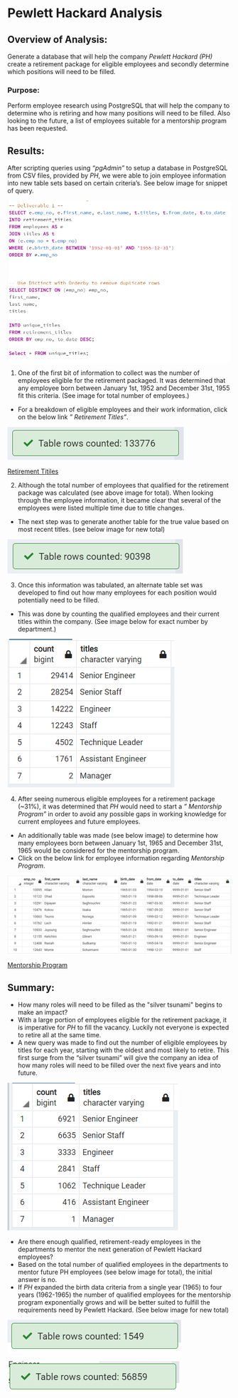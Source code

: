# Pewlett Hackard Analysis

## Overview of Analysis: 
Generate a database that will help the company *Pewlett Hackard (PH)* create a retirement package for eligible employees and secondly determine which positions will need to be filled. 
### Purpose:
Perform employee research using PostgreSQL that will help the company to determine who is retiring and how many positions will need to be filled. Also looking to the future, a list of employees suitable for a mentorship program has been requested. 

## Results: 
After scripting queries using *“pgAdmin”* to setup a database in PostgreSQL from CSV files, provided by *PH*, we were able to join employee information into new table sets based on certain criteria’s. See below image for snippet of query.

![]( https://github.com/Apollo619/Pewlett-Hackard-Analysis/blob/main/Resources/query%20script.PNG)

1.	One of the first bit of information to collect was the number of employees eligible for the retirement packaged. It was determined that any employee born between January 1st, 1952 and December 31st, 1955 fit this criteria. (See image for total number of employees.) 
  -	For a breakdown of eligible employees and their work information, click on the below link *” Retirement Titles”*.

![]( https://github.com/Apollo619/Pewlett-Hackard-Analysis/blob/main/Resources/Number%20of%20employees%20eligible%20for%20retirement_retirement_titles.PNG)

[Retirement Titiles](https://github.com/Apollo619/Pewlett-Hackard-Analysis/blob/main/Data/retirement_titles.csv)

2.	Although the total number of employees that qualified for the retirement package was calculated (see above image for total). When looking through the employee information, it became clear that several of the employees were listed multiple time due to title changes. 
  -	The next step was to generate another table for the true value based on most recent titles. (see below image for new total)

![](https://github.com/Apollo619/Pewlett-Hackard-Analysis/blob/main/Resources/Number%20of%20employees%20eligible%20for%20retirement_unique_titles.PNG)

3.	Once this information was tabulated, an alternate table set was developed to find out how many employees for each position would potentially need to be filled. 
  -	This was done by counting the qualified employees and their current titles within the company. (See image below for exact number by department.)

![]( https://github.com/Apollo619/Pewlett-Hackard-Analysis/blob/main/Resources/retiring%20titles.PNG) 

4.	After seeing numerous eligible employees for a retirement package (~31%), it was determined that *PH* would need to start a *” Mentorship Program”* in order to avoid any possible gaps in working knowledge for current employees and future employees.  
  -	An additionally table was made (see below image) to determine how many employees born between January 1st, 1965 and December 31st, 1965 would be considered for the         mentorship program.
  -	Click on the below link for employee information regarding *Mentorship Program*.

![]( https://github.com/Apollo619/Pewlett-Hackard-Analysis/blob/main/Resources/mentorship%20table.PNG)

[Mentorship Program](https://github.com/Apollo619/Pewlett-Hackard-Analysis/blob/main/Data/mentorship_eligibilty.csv)

## Summary:
-	How many roles will need to be filled as the "silver tsunami" begins to make an impact?
  -	With a large portion of employees eligible for the retirement package, it is imperative for *PH* to fill the vacancy. Luckily not everyone is expected to retire all at the       same time. 
  -	A new query was made to find out the number of eligible employees by titles for each year, starting with the oldest and most likely to retire. This first surge from the        “silver tsunami” will give the company an idea of how many roles will need to be filled over the next five years and into future. 

![]( https://github.com/Apollo619/Pewlett-Hackard-Analysis/blob/main/Resources/count%20of%20retirees%20in%2052.PNG) 

-	Are there enough qualified, retirement-ready employees in the departments to mentor the next generation of Pewlett Hackard employees?
  - Based on the total number of qualified employees in the departments to mentor future PH employees (see below image for total), the initial answer is no. 
  -	If *PH* expanded the birth data criteria from a single year (1965) to four years (1962-1965) the number of qualified employees for the mentorship program exponentially grows     and will be better suited to fulfill the requirements need by Pewlett Hackard. (See below image for new total)

![]( https://github.com/Apollo619/Pewlett-Hackard-Analysis/blob/main/Resources/Number%20of%20employees%20eligible%20for%20mentorship%20program.PNG)

![]( https://github.com/Apollo619/Pewlett-Hackard-Analysis/blob/main/Resources/Number%20of%20employees%20eligible%20for%20mentorship%20expanded.PNG)
